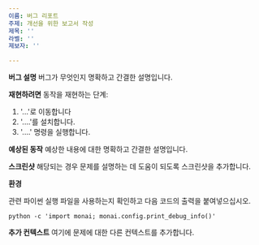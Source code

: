 ```yaml
---
이름: 버그 리포트
주제: 개선을 위한 보고서 작성
제목: ''
라벨: ''
제보자: ''

---
```


**버그 설명**
버그가 무엇인지 명확하고 간결한 설명입니다.

**재현하려면**
동작을 재현하는 단계:
1. '...'로 이동합니다
2. '....'를 설치합니다.
3. '....' 명령을 실행합니다.

**예상된 동작**
예상한 내용에 대한 명확하고 간결한 설명입니다.

**스크린샷**
해당되는 경우 문제를 설명하는 데 도움이 되도록 스크린샷을 추가합니다.

**환경**

관련 파이썬 실행 파일을 사용하는지 확인하고 다음 코드의 출력을 붙여넣으십시오.

```
python -c 'import monai; monai.config.print_debug_info()'
```

**추가 컨텍스트**
여기에 문제에 대한 다른 컨텍스트를 추가합니다.
